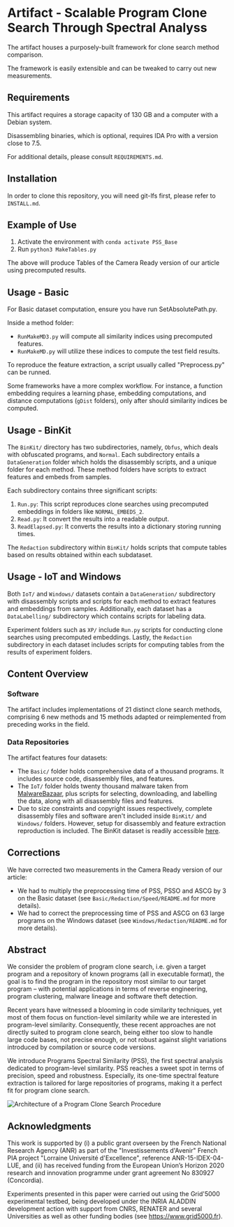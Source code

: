 # Artifact - Scalable Program Clone Search Through Spectral Analyss

The artifact houses a purposely-built framework for clone search method comparison.

The framework is easily extensible and can be tweaked to carry out new measurements.

## Requirements

This artifact requires a storage capacity of 130 GB and a computer with a Debian system.

Disassembling binaries, which is optional, requires IDA Pro with a version close to 7.5.

For additional details, please consult `REQUIREMENTS.md`.

## Installation

In order to clone this repository, you will need git-lfs first, please refer to `INSTALL.md`.

## Example of Use

1. Activate the environment with `conda activate PSS_Base`
2. Run `python3 MakeTables.py` 

The above will produce Tables of the Camera Ready version of our article using precomputed results.

## Usage - Basic
For Basic dataset computation, ensure you have run SetAbsolutePath.py.

Inside a method folder:
- `RunMakeMD3.py` will compute all similarity indices using precomputed features.
- `RunMakeMD.py` will utilize these indices to compute the test field results.

To reproduce the feature extraction, a script usually called "Preprocess.py" can be runned.

Some frameworks have a more complex workflow. For instance, a function embedding requires a learning phase, embedding computations, and distance computations (`gDist` folders), only after should similarity indices be computed.


## Usage - BinKit 
The `BinKit/` directory has two subdirectories, namely, `Obfus`, which deals with obfuscated programs, and `Normal`. 
Each subdirectory entails a `DataGeneration` folder which holds the disassembly scripts, and a unique folder for each method.
These method folders have scripts to extract features and embeds from samples.

Each subdirectory contains three significant scripts:
1. `Run.py`: This script reproduces clone searches using precomputed embeddings in folders like `NORMAL_EMBEDS_2`.
2. `Read.py`: It convert the results into a readable output.
3. `ReadElapsed.py`: It converts the results into a dictionary storing running times.

The `Redaction` subdirectory within `BinKit/` holds scripts that compute tables based on results obtained within each subdataset.

## Usage - IoT and Windows
Both `IoT/` and `Windows/` datasets contain a `DataGeneration/` subdirectory with disassembly scripts and scripts for each method to extract features and embeddings from samples. 
Additionally, each dataset has a `DataLabelling/` subdirectory which contains scripts for labeling data. 

Experiment folders such as  `XP/`  include `Run.py` scripts for conducting clone searches using precomputed embeddings. 
Lastly, the `Redaction` subdirectory in each dataset includes scripts for computing tables from the results of experiment folders.


## Content Overview

### Software 

The artifact includes implementations of 21 distinct clone search methods, comprising 6 new methods and 15 methods adapted or reimplemented from preceding works in the field.

### Data Repositories 

The artifact features four datasets:
- The `Basic/` folder holds comprehensive data of a thousand programs. It includes source code, disassembly files, and features.
- The `IoT/` folder holds twenty thousand malware taken from  [MalwareBazaar](https://bazaar.abuse.ch/), plus scripts for selecting, downloading, and labelling the data, along with all disassembly files and features.
- Due to size constraints and copyright issues respectively, complete disassembly files and software aren't included inside `BinKit/` and `Windows/` folders. However, setup for disassembly and feature extraction reproduction is included. The BinKit dataset is readily accessible [here](https://github.com/SoftSec-KAIST/BinKit).

## Corrections
We have corrected two measurements in the Camera Ready version of our article:
- We had to multiply the preprocessing time of PSS, PSSO and ASCG by 3 on the Basic dataset (see `Basic/Redaction/Speed/README.md` for more details).
- We had to correct the preprocessing time of PSS and ASCG on 63 large programs on the Windows dataset (see `Windows/Redaction/README.md` for more details).


## Abstract
We consider the problem of program clone search, i.e. given a target program and a repository of known programs (all in executable format), the goal is to find the program in the repository most similar to our target program – with potential applications in terms of reverse engineering, program clustering, malware lineage and software theft detection.

Recent years have witnessed a blooming in code similarity techniques, yet most of them focus on function-level similarity while we are interested in program-level similarity. 
Consequently, these recent approaches are not directly suited to program clone search, being either too slow to handle large code bases, not precise enough, or not robust against slight variations introduced by compilation or source code versions. 

We introduce Programs Spectral Similarity (PSS), the first spectral analysis dedicated to program-level similarity.
PSS reaches a sweet spot in terms of precision, speed and robustness. Especially, its one-time spectral feature extraction is tailored for large repositories of programs, making it a perfect fit for program clone search.

![Architecture of a Program Clone Search Procedure](./ArchitectureProgramCloneSearchProcedure.png "Architecture of a Program Clone Search Procedure")

## Acknowledgments

This work is supported by (i) a public grant overseen by the French National Research Agency (ANR) as part of the "Investissements d'Avenir" French PIA project "Lorraine Université d'Excellence", reference ANR-15-IDEX-04-LUE, and (ii) has received funding from the European Union’s Horizon 2020 research and innovation programme under grant agreement No 830927 (Concordia).

Experiments presented in this paper were carried out using the Grid'5000 experimental testbed, being developed under the INRIA ALADDIN development action with support from CNRS, RENATER and several Universities as well as other funding bodies (see https://www.grid5000.fr).
